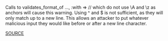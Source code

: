 Calls to validates_format_of ..., :with => // which do not use \A and \z as anchors will cause this warning.
Using ^ and $ is not sufficient, as they will only match up to a new line. This allows an attacker to put whatever malicious input they would like before or after a new line character.

[SOURCE](http://brakemanscanner.org/docs/warning_types/format_validation/)